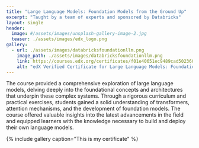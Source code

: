 ```yaml
---
title: "Large Language Models: Foundation Models from the Ground Up"
excerpt: "Taught by a team of experts and sponsored by Databricks"
layout: single
header:
  image: #/assets/images/unsplash-gallery-image-2.jpg
  teaser: ./assets/images/edx_logo.png
gallery:
  - url: ./assets/images/databricksfoundationllm.png
    image_path: ./assets/images/databricksfoundationllm.png
    link: https://courses.edx.org/certificates/f01e40651ec9489cad5023606046162c
    alt: "edX Verified Certificate for Large Language Models: Foundation Models from the Ground Up"
---
```


The course provided a comprehensive exploration of large language models, delving deeply into the foundational concepts and architectures that underpin these complex systems. Through a rigorous curriculum and practical exercises, students gained a solid understanding of transformers, attention mechanisms, and the development of foundation models. The course offered valuable insights into the latest advancements in the field and equipped learners with the knowledge necessary to build and deploy their own language models.


{% include gallery caption="This is my certificate" %}

